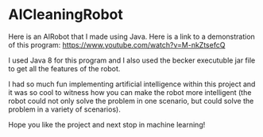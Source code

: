 # AICleaningRobot
Here is an AIRobot that I made using Java. Here is a link to a demonstration of this program: https://www.youtube.com/watch?v=M-nkZtsefcQ

I used Java 8 for this program and I also used the becker executuble jar file to get all the features of the robot.

I had so much fun implementing artificial intelligence within this project and it was so cool to witness how you can make the robot more intelligent (the robot could not only solve the problem in one scenario, but could solve the problem in a variety of scenarios).

Hope you like the project and next stop in machine learning!
